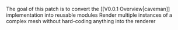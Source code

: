 The goal of this patch is to convert the [[V0.0.1 Overview|caveman]] implementation into reusable modules
Render multiple instances of a complex mesh without hard-coding anything into the renderer

